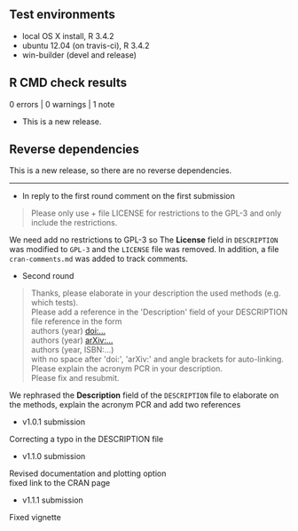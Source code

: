 ## Test environments
* local OS X install, R 3.4.2
* ubuntu 12.04 (on travis-ci), R 3.4.2
* win-builder (devel and release)

## R CMD check results

0 errors | 0 warnings | 1 note

* This is a new release.

## Reverse dependencies

This is a new release, so there are no reverse dependencies.

---


* In reply to the first round comment on the first submission  

> Please only use + file LICENSE for restrictions to the GPL-3 
and only include the restrictions.

We need add no restrictions to GPL-3 so The **License** field in `DESCRIPTION` 
was modified to `GPL-3` and the `LICENSE` file was removed. 
In addition, a file `cran-comments.md` was added to track comments.  

* Second round

> Thanks, please elaborate in your description the used methods (e.g. which tests).   
  Please add a reference in the 'Description' field of your DESCRIPTION file reference in the form  
  authors (year) <doi:...>  
  authors (year) <arXiv:...>  
  authors (year, ISBN:...)  
  with no space after 'doi:', 'arXiv:' and angle brackets for auto-linking.  
  Please explain the acronym PCR in your description.   
  Please fix and resubmit.  

We rephrased the **Description** field of the `DESCRIPTION` file to elaborate 
on the methods, explain the acronym PCR and add two references  

* v1.0.1 submission

Correcting a typo in the DESCRIPTION file

* v1.1.0 submission  

Revised documentation and plotting option  
fixed link to the CRAN page 

* v1.1.1 submission  

Fixed vignette
